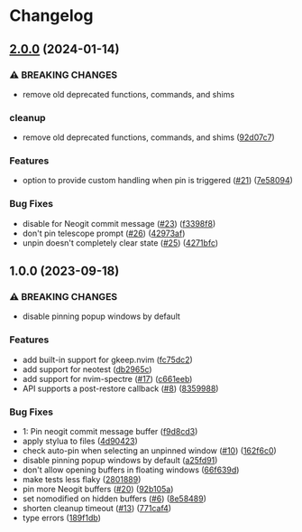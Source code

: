 # Changelog

## [2.0.0](https://github.com/stevearc/stickybuf.nvim/compare/v1.0.0...v2.0.0) (2024-01-14)


### ⚠ BREAKING CHANGES

* remove old deprecated functions, commands, and shims

### cleanup

* remove old deprecated functions, commands, and shims ([92d07c7](https://github.com/stevearc/stickybuf.nvim/commit/92d07c71c7a7397da45a4473f9325b2beb8de7b9))


### Features

* option to provide custom handling when pin is triggered ([#21](https://github.com/stevearc/stickybuf.nvim/issues/21)) ([7e58094](https://github.com/stevearc/stickybuf.nvim/commit/7e58094251281e9a4dc0dd0223bf7248d0d50e3b))


### Bug Fixes

* disable for Neogit commit message ([#23](https://github.com/stevearc/stickybuf.nvim/issues/23)) ([f3398f8](https://github.com/stevearc/stickybuf.nvim/commit/f3398f8639e903991acdf66e2d63de7a78fe708e))
* don't pin telescope prompt ([#26](https://github.com/stevearc/stickybuf.nvim/issues/26)) ([42973af](https://github.com/stevearc/stickybuf.nvim/commit/42973af199ad7765dc820e88b51ec86cfde90537))
* unpin doesn't completely clear state ([#25](https://github.com/stevearc/stickybuf.nvim/issues/25)) ([4271bfc](https://github.com/stevearc/stickybuf.nvim/commit/4271bfc6c85dc035eb9e8484954f9179d90e87ab))

## 1.0.0 (2023-09-18)


### ⚠ BREAKING CHANGES

* disable pinning popup windows by default

### Features

* add built-in support for gkeep.nvim ([fc75dc2](https://github.com/stevearc/stickybuf.nvim/commit/fc75dc22d12e5446c72a0d5f067cd7a16b3d921a))
* add support for neotest ([db2965c](https://github.com/stevearc/stickybuf.nvim/commit/db2965ccd97b3f1012b19a76d8541f9843b12960))
* add support for nvim-spectre ([#17](https://github.com/stevearc/stickybuf.nvim/issues/17)) ([c661eeb](https://github.com/stevearc/stickybuf.nvim/commit/c661eeb50d54909698636c0d1b6144ffbceb0fe0))
* API supports a post-restore callback ([#8](https://github.com/stevearc/stickybuf.nvim/issues/8)) ([8359988](https://github.com/stevearc/stickybuf.nvim/commit/8359988ff41f50288998bad2096541ef8919892d))


### Bug Fixes

* 1: Pin neogit commit message buffer ([f9d8cd3](https://github.com/stevearc/stickybuf.nvim/commit/f9d8cd38e03d8dd12148a3c8da89ee22668588fa))
* apply stylua to files ([4d90423](https://github.com/stevearc/stickybuf.nvim/commit/4d90423edc7ca56b88437e1c3500d91a45366529))
* check auto-pin when selecting an unpinned window ([#10](https://github.com/stevearc/stickybuf.nvim/issues/10)) ([162f6c0](https://github.com/stevearc/stickybuf.nvim/commit/162f6c0bbbd7da56bcb19519dcbdfa01e0787a27))
* disable pinning popup windows by default ([a25fd91](https://github.com/stevearc/stickybuf.nvim/commit/a25fd910d5a695567c3199335875bc347a530a3b))
* don't allow opening buffers in floating windows ([66f639d](https://github.com/stevearc/stickybuf.nvim/commit/66f639d9953cd4eb5cf20ed03f5f4d0bf3fd4cfa))
* make tests less flaky ([2801889](https://github.com/stevearc/stickybuf.nvim/commit/28018899bb29bdb71c1fab8a4d0dc17c8b1e0895))
* pin more Neogit buffers ([#20](https://github.com/stevearc/stickybuf.nvim/issues/20)) ([92b105a](https://github.com/stevearc/stickybuf.nvim/commit/92b105adac2efa408b4c01796b14fe3f917e17a6))
* set nomodified on hidden buffers ([#6](https://github.com/stevearc/stickybuf.nvim/issues/6)) ([8e58489](https://github.com/stevearc/stickybuf.nvim/commit/8e58489cc1b680b7f0fdb24c120fd88820cedb56))
* shorten cleanup timeout ([#13](https://github.com/stevearc/stickybuf.nvim/issues/13)) ([771caf4](https://github.com/stevearc/stickybuf.nvim/commit/771caf43582ecddef90a17f7a07f234cfee01005))
* type errors ([189f1db](https://github.com/stevearc/stickybuf.nvim/commit/189f1dba1e086eb6c4438940921efdc624b93cca))
